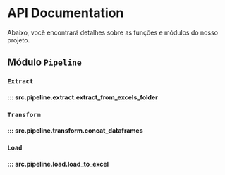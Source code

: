 # API Documentation

Abaixo, você encontrará detalhes sobre as funções e módulos do nosso projeto.

## Módulo `Pipeline`

### `Extract`

#### ::: src.pipeline.extract.extract_from_excels_folder

### `Transform`

#### ::: src.pipeline.transform.concat_dataframes

### `Load`

#### ::: src.pipeline.load.load_to_excel
